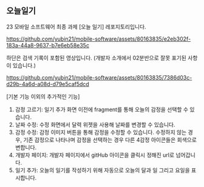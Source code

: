 ## 오늘일기
23 모바일 소프트웨어 최종 과제 [오늘 일기] 레포지토리입니다.

https://github.com/yubin21/mobile-software/assets/80163835/e2eb302f-183a-44a8-9637-b7e6eb58e35c

하단은 검색 기록이 포함된 영상입니다. (개발자 소개에서 02분반으로 잘못 표기된 사항이 있습니다.)

https://github.com/yubin21/mobile-software/assets/80163835/7386d03c-d29b-4a6d-a08d-d79e5caf5dcd

[기본 기능 이외의 추가적인 기능]

1. 감정 고르기: 일기 추가 화면 이전에 fragment를 통해 오늘의 감정을 선택할 수 있습니다.
2. 날짜 수정: 수정 화면에서 달력 위젯을 사용해 날짜를 변경할 수 있습니다.
3. 감정 수정: 감정 이미지 버튼을 통해 감정을 수정할 수 있습니다. 수정하지 않는 경우, 기존 감정으로 나타나며 감정을 선택하는 경우 다른 4감정 아이콘들은 회색으로 변합니다.
4. 개발자 페이지: 개발자 페이지에서 gitHub 아이콘을 클릭시 정해진 url로 넘어갑니다.
5. 일기 추가: 오늘의 일기를 작성하기 위해 자동으로 오늘의 달과 일 그리고 요일을 표시합니다.
